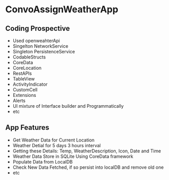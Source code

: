 # ConvoAssignWeatherApp
## Coding Prospective
* Used openweahterApi
* Singelton NetworkService
* Singleton PersistenceService
* CodableStructs
* CoreData
* CoreLocation
* RestAPIs
* TableView
* ActivityIndicator
* CustomCell
* Extensions
* Alerts
* UI mixture of Interface builder and Programmatically
* etc
## App Features
* Get Weather Data for Current Location
* Weather Detial for 5 days 3 hours interval
* Getting these Details: Temp, WeatherDescription, Icon, Date and Time
* Weather Data Store in SQLite Using CoreData framework
* Populate Data from LocalDB
* Check New Data Fetched, if so persist into localDB and remove old one
* etc
